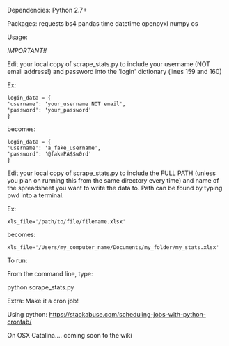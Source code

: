 Dependencies: Python 2.7+

Packages:
requests
bs4 
pandas
time
datetime
openpyxl 
numpy 
os

Usage: 

*IMPORTANT!!*

Edit your local copy of scrape_stats.py to include your username (NOT email address!) and password into the 'login' dictionary (lines 159 and 160)

Ex:

    login_data = {
    'username': 'your_username NOT email',
    'password': 'your_password'
    }
    
becomes:

    login_data = {
    'username': 'a_fake_username',
    'password': '@fakePA$$w0rd'
    }

Edit your local copy of scrape_stats.py to include the FULL PATH (unless you plan on running this from the same directory every time) and name of the spreadsheet you want to write the data to. Path can be found by typing pwd into a terminal.

Ex:

    xls_file='/path/to/file/filename.xlsx'
    
becomes:

    xls_file='/Users/my_computer_name/Documents/my_folder/my_stats.xlsx'
    
To run:

From the command line, type:

python scrape_stats.py

Extra: Make it a cron job!

Using python: https://stackabuse.com/scheduling-jobs-with-python-crontab/

On OSX Catalina.... coming soon to the wiki
